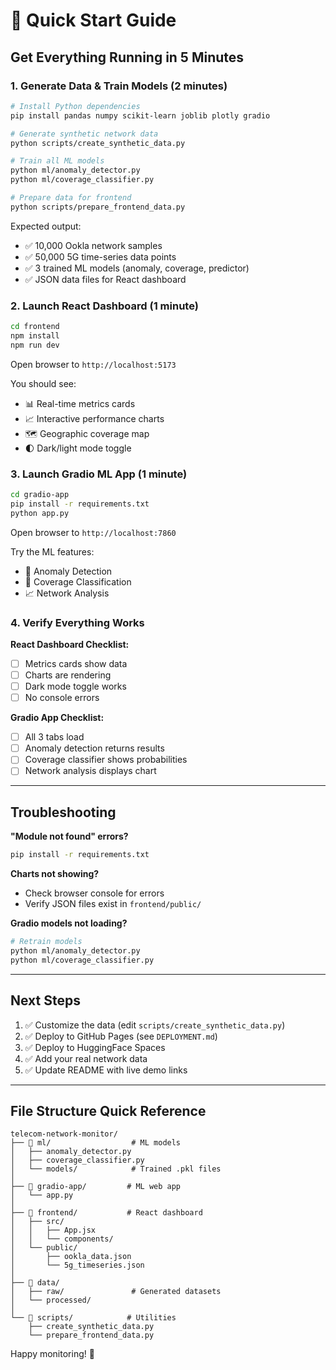 # 🚀 Quick Start Guide

## Get Everything Running in 5 Minutes

### 1. Generate Data & Train Models (2 minutes)

```bash
# Install Python dependencies
pip install pandas numpy scikit-learn joblib plotly gradio

# Generate synthetic network data
python scripts/create_synthetic_data.py

# Train all ML models
python ml/anomaly_detector.py
python ml/coverage_classifier.py

# Prepare data for frontend
python scripts/prepare_frontend_data.py
```

Expected output:
- ✅ 10,000 Ookla network samples
- ✅ 50,000 5G time-series data points
- ✅ 3 trained ML models (anomaly, coverage, predictor)
- ✅ JSON data files for React dashboard

### 2. Launch React Dashboard (1 minute)

```bash
cd frontend
npm install
npm run dev
```

Open browser to `http://localhost:5173`

You should see:
- 📊 Real-time metrics cards
- 📈 Interactive performance charts
- 🗺️ Geographic coverage map
- 🌓 Dark/light mode toggle

### 3. Launch Gradio ML App (1 minute)

```bash
cd gradio-app
pip install -r requirements.txt
python app.py
```

Open browser to `http://localhost:7860`

Try the ML features:
- 🚨 Anomaly Detection
- 📶 Coverage Classification
- 📈 Network Analysis

### 4. Verify Everything Works

**React Dashboard Checklist:**
- [ ] Metrics cards show data
- [ ] Charts are rendering
- [ ] Dark mode toggle works
- [ ] No console errors

**Gradio App Checklist:**
- [ ] All 3 tabs load
- [ ] Anomaly detection returns results
- [ ] Coverage classifier shows probabilities
- [ ] Network analysis displays chart

---

## Troubleshooting

**"Module not found" errors?**
```bash
pip install -r requirements.txt
```

**Charts not showing?**
- Check browser console for errors
- Verify JSON files exist in `frontend/public/`

**Gradio models not loading?**
```bash
# Retrain models
python ml/anomaly_detector.py
python ml/coverage_classifier.py
```

---

## Next Steps

1. ✅ Customize the data (edit `scripts/create_synthetic_data.py`)
2. ✅ Deploy to GitHub Pages (see `DEPLOYMENT.md`)
3. ✅ Deploy to HuggingFace Spaces
4. ✅ Add your real network data
5. ✅ Update README with live demo links

---

## File Structure Quick Reference

```
telecom-network-monitor/
├── 📁 ml/                  # ML models
│   ├── anomaly_detector.py
│   ├── coverage_classifier.py
│   └── models/            # Trained .pkl files
│
├── 📁 gradio-app/         # ML web app
│   └── app.py
│
├── 📁 frontend/           # React dashboard
│   ├── src/
│   │   ├── App.jsx
│   │   └── components/
│   └── public/
│       ├── ookla_data.json
│       └── 5g_timeseries.json
│
├── 📁 data/
│   ├── raw/               # Generated datasets
│   └── processed/
│
└── 📁 scripts/            # Utilities
    ├── create_synthetic_data.py
    └── prepare_frontend_data.py
```

Happy monitoring! 🛜
